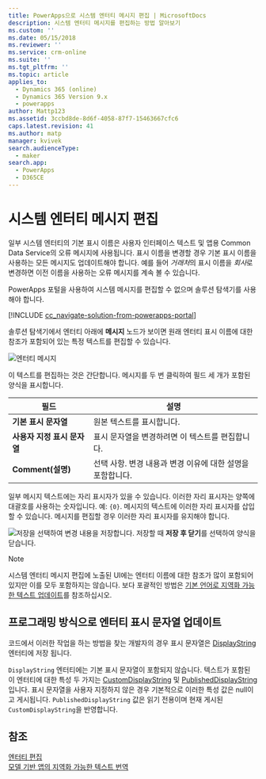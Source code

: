 ```yaml
---
title: PowerApps으로 시스템 엔터티 메시지 편집 | MicrosoftDocs
description: 시스템 엔터티 메시지를 편집하는 방법 알아보기
ms.custom: ''
ms.date: 05/15/2018
ms.reviewer: ''
ms.service: crm-online
ms.suite: ''
ms.tgt_pltfrm: ''
ms.topic: article
applies_to:
  - Dynamics 365 (online)
  - Dynamics 365 Version 9.x
  - powerapps
author: Mattp123
ms.assetid: 3ccbd8de-8d6f-4058-87f7-15463667cfc6
caps.latest.revision: 41
ms.author: matp
manager: kvivek
search.audienceType:
  - maker
search.app:
  - PowerApps
  - D365CE
---
```

# <a name="edit-system-entity-messages"></a>시스템 엔터티 메시지 편집

일부 시스템 엔터티의 기본 표시 이름은 사용자 인터페이스 텍스트 및 앱용 Common Data Service의 오류 메시지에 사용됩니다. 표시 이름을 변경할 경우 기본 표시 이름을 사용하는 모든 메시지도 업데이트해야 합니다. 예를 들어 *거래처*의 표시 이름을 *회사*로 변경하면 이전 이름을 사용하는 오류 메시지를 계속 볼 수 있습니다.  

PowerApps 포털을 사용하여 시스템 메시지를 편집할 수 없으며 솔루션 탐색기를 사용해야 합니다.

[!INCLUDE [cc_navigate-solution-from-powerapps-portal](../../includes/cc_navigate-solution-from-powerapps-portal.md)]

솔루션 탐색기에서 엔터티 아래에 **메시지** 노드가 보이면 원래 엔터티 표시 이름에 대한 참조가 포함되어 있는 특정 텍스트를 편집할 수 있습니다. 

![엔터티 메시지](../model-driven-apps/media/entity-messages.png)

이 텍스트를 편집하는 것은 간단합니다. 메시지를 두 번 클릭하여 필드 세 개가 포함된 양식을 표시합니다.  
  
|필드|설명|  
|-----------|-----------------|  
|**기본 표시 문자열**|원본 텍스트를 표시합니다.|  
|**사용자 지정 표시 문자열**|표시 문자열을 변경하려면 이 텍스트를 편집합니다.|  
|**Comment(설명)**|선택 사항. 변경 내용과 변경 이유에 대한 설명을 포함합니다.|  
  
일부 메시지 텍스트에는 자리 표시자가 있을 수 있습니다. 이러한 자리 표시자는 양쪽에 대괄호를 사용하는 숫자입니다. 예: `{0}`. 메시지의 텍스트에 이러한 자리 표시자를 삽입할 수 있습니다. 메시지를 편집할 경우 이러한 자리 표시자를 유지해야 합니다. 

![저장](media/save-entity-icon-solution-explorer.png)을 선택하여 변경 내용을 저장합니다. 저장할 때 **저장 후 닫기**를 선택하여 양식을 닫습니다.

> [!NOTE]
> 시스템 엔터티 메시지 편집에 노출된 UI에는 엔터티 이름에 대한 참조가 많이 포함되어 있지만 이를 모두 포함하지는 않습니다. 보다 포괄적인 방법은 [기본 언어로 지역화 가능한 텍스트 업데이트](../model-driven-apps/translate-localizable-text.md#updating-localizable-text-in-the-base-language)를 참조하십시오.

## <a name="programmatically-update-entity-display-strings"></a>프로그래밍 방식으로 엔터티 표시 문자열 업데이트

코드에서 이러한 작업을 하는 방법을 찾는 개발자의 경우 표시 문자열은 [DisplayString](../../developer/common-data-service/reference/entities/displaystring.md) 엔터티에 저장 됩니다. 

`DisplayString` 엔터티에는 기본 표시 문자열이 포함되지 않습니다. 텍스트가 포함된 이 엔터티에 대한 특성 두 가지는 [CustomDisplayString](../../developer/common-data-service/reference/entities/displaystring.md#BKMK_CustomDisplayString) 및 [PublishedDisplayString](../../developer/common-data-service/reference/entities/displaystring.md#BKMK_PublishedDisplayString)입니다. 표시 문자열을 사용자 지정하지 않은 경우 기본적으로 이러한 특성 값은 null이고 게시됩니다. `PublishedDisplayString` 값은 읽기 전용이며 현재 게시된 `CustomDisplayString`을 반영합니다.
 
## <a name="see-also"></a>참조
[엔터티 편집](edit-entities.md)<br />
[모델 기반 앱의 지역화 가능한 텍스트 번역](../model-driven-apps/translate-localizable-text.md)
